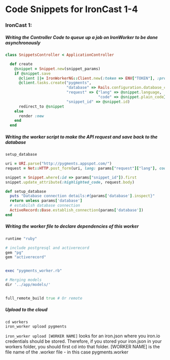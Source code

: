 Code Snippets for IronCast 1-4
==============================

### IronCast 1:

##### Writing the Controller Code to queue up a job on IronWorker to be done asynchronously

```ruby
class SnippetsController < ApplicationController

  def create
    @snippet = Snippet.new(snippet_params)
    if @snippet.save
      @client ||= IronWorkerNG::Client.new(:token => ENV["TOKEN"], :project_id => ENV["PROJECT_ID"])
      @client.tasks.create("pygments",
                           "database" => Rails.configuration.database_configuration[Rails.env], # This sends in database credentials
                           "request" => {"lang" => @snippet.language,
                                         "code" => @snippet.plain_code},
                           "snippet_id" => @snippet.id)
      redirect_to @snippet
    else
      render :new
    end
  end

```

##### Writing the worker script to make the API request and save back to the database

```ruby
setup_database

uri = URI.parse("http://pygments.appspot.com/")
request = Net::HTTP.post_form(uri, lang: params["request"]["lang"], code: params["request"]["code"])

snippet = Snippet.where(:id => params["snippet_id"]).first
snippet.update_attribute(:highlighted_code, request.body)
```

```ruby 
def setup_database
  puts "Database connection details:#{params['database'].inspect}"
  return unless params['database']
  # estabilsh database connection
  ActiveRecord::Base.establish_connection(params['database'])
end
```

##### Writing the worker file to declare dependencies of this worker

```ruby
runtime "ruby"

# include postgresql and activerecord
gem "pg"
gem "activerecord"


exec "pygments_worker.rb"

# Merging models
dir '../app/models/'


full_remote_build true # Or remote

```

##### Upload to the cloud
```
cd workers
iron_worker upload pygments 
```
```iron_worker upload [WORKER NAME]``` looks for an iron.json where you iron.io credentials should be stored. Therefore, if you stored your iron.json in your workers folder, you should first cd into that folder.
[WORKER NAME] is the file name of the .worker file - in this case pygments.worker
